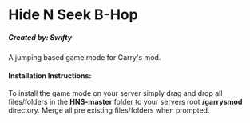# Hide N Seek B-Hop
##### Created by: Swifty


A jumping based game mode for Garry's mod.

#### Installation Instructions:
To install the game mode on your server simply drag and drop all files/folders in the __HNS-master__ folder to your servers root __/garrysmod__ directory. 
Merge all pre existing files/folders when prompted. 